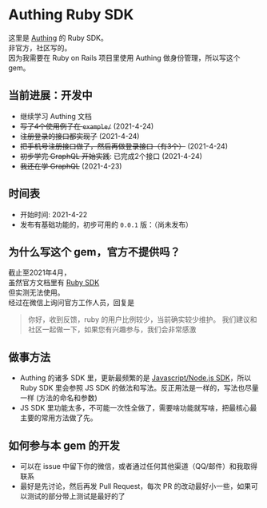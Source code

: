# Authing Ruby SDK
这里是 [Authing](https://www.authing.cn/) 的 Ruby SDK。    
非官方，社区写的。     
因为我需要在 Ruby on Rails 项目里使用 Authing 做身份管理，所以写这个 gem。

## 当前进展：开发中
* 继续学习 Authing 文档
* ~~写了4个使用例子在 `example/`~~ (2021-4-24)
* ~~注册登录的接口都实现了~~ (2021-4-24)
* ~~把手机号注册接口做了，然后再做登录接口（有3个）~~ (2021-4-24)
* ~~初步学完 GraphQL 开始实践~~: 已完成2个接口 (2021-4-24)
* ~~我还在学 GraphQL~~ (2021-4-23)

## 时间表
* 开始时间: 2021-4-22
* 发布有基础功能的，初步可用的 `0.0.1` 版：（尚未发布）

## 为什么写这个 gem，官方不提供吗？
截止至2021年4月，   
虽然官方文档里有 [Ruby SDK](https://docs.authing.cn/v2/reference/sdk-for-ruby.html)  
但实测无法使用。  
经过在微信上询问官方工作人员，回复是

> 你好，收到反馈，ruby 的用户比例较少，当前确实较少维护。
我们建议和社区一起做一下，如果您有兴趣参与，我们会非常感激

## 做事方法
* Authing 的诸多 SDK 里，更新最频繁的是 [Javascript/Node.js SDK](https://github.com/authing/authing.js)，所以 Ruby SDK 里会参照 JS SDK 的做法和写法。反正用法是一样的，写法也尽量一样 (方法的命名和参数)
* JS SDK 里功能太多，不可能一次性全做了，需要啥功能就写啥，把最核心最主要的常用方法做了先。

## 如何参与本 gem 的开发
* 可以在 issue 中留下你的微信，或者通过任何其他渠道（QQ/邮件）和我取得联系
* 最好是先讨论，然后再发 Pull Request，每次 PR 的改动最好小一些，如果可以测试的部分带上测试是最好的了
